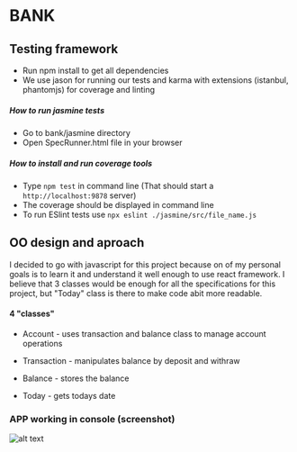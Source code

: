 # BANK


## Testing framework

* Run npm install to get all dependencies
* We use jason for running our tests and karma with extensions (istanbul, phantomjs) for coverage and linting


##### How to run jasmine tests

* Go to bank/jasmine directory
* Open SpecRunner.html file in your browser


##### How to install and run coverage tools

* Type `npm test` in command line (That should start a `http://localhost:9878` server) 
* The coverage should be displayed in command line
* To run ESlint tests use `npx eslint ./jasmine/src/file_name.js`



## OO design and aproach

  I decided to go with javascript for this project because on of my personal goals is to
  learn it and understand it well enough to use react framework.
  I believe that 3 classes would be enough for all the specifications for this project,
  but "Today" class is there to make code abit more readable.


#### 4 "classes" 

* Account - uses transaction and balance class to manage account operations 


* Transaction - manipulates balance by deposit and withraw


* Balance - stores the balance


* Today - gets todays date



### APP working in console (screenshot)



![alt text](https://github.com/DawidSzpener/Bank/sc.png)
